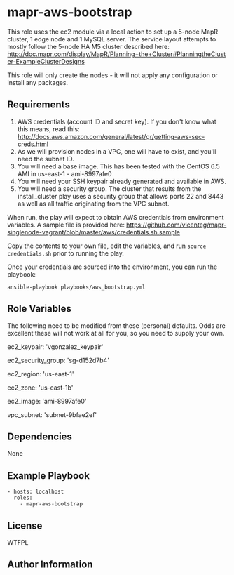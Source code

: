 mapr-aws-bootstrap
========

This role uses the ec2 module via a local action to set up a 5-node MapR cluster, 1 edge node and 1 MySQL server. The service layout attempts to mostly follow the 5-node HA M5 cluster described here: http://doc.mapr.com/display/MapR/Planning+the+Cluster#PlanningtheCluster-ExampleClusterDesigns

This role will only create the nodes - it will not apply any configuration or install any packages.

Requirements
------------

1. AWS credentials (account ID and secret key). If you don't know what this means, read this: http://docs.aws.amazon.com/general/latest/gr/getting-aws-sec-creds.html
2. As we will provision nodes in a VPC, one will have to exist, and you'll need the subnet ID.
3. You will need a base image. This has been tested with the CentOS 6.5 AMI in us-east-1 - ami-8997afe0
4. You will need your SSH keypair already generated and available in AWS. 
5. You will need a security group. The cluster that results from the install_cluster play uses a security group that allows ports 22 and 8443 as well as all traffic originating from the VPC subnet.

When run, the play will expect to obtain AWS credentials from environment variables. A sample file is provided here: https://github.com/vicenteg/mapr-singlenode-vagrant/blob/master/aws/credentials.sh.sample

Copy the contents to your own file, edit the variables, and run `source credentials.sh` prior to running the play.

Once your credentials are sourced into the environment, you can run the playbook:

```
ansible-playbook playbooks/aws_bootstrap.yml
```

Role Variables
--------------

The following need to be modified from these (personal) defaults. Odds are excellent these will not work at all for you, so you need to supply your own.

ec2_keypair: 'vgonzalez_keypair'

ec2_security_group: 'sg-d152d7b4'

ec2_region: 'us-east-1'

ec2_zone: 'us-east-1b'

ec2_image: 'ami-8997afe0'

vpc_subnet: 'subnet-9bfae2ef'


Dependencies
------------

None

Example Playbook
-------------------------

```
- hosts: localhost
  roles:
    - mapr-aws-bootstrap
```

License
-------

WTFPL

Author Information
------------------

